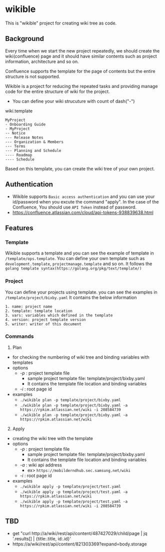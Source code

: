 # wikible
This is "wikible" project for creating wiki tree as code.

## Background
Every time when we start the new project repeatedly, we should create the wiki(confluence) page and it should have similar contents such as project information, architecture and so on.

Confluence supports the template for the page of contents but the entire structure is not supported.

Wikible is a project for reducing the repeated tasks and providing manage code for the entire structure of wiki for the project.

- You can define your wiki strucuture with count of dash("-")

wiki.template
```
MyProject 
- Onboarding Guide 
- MyProject
-- Notice 
--- Release Notes 
--- Organization & Members 
--- Terms 
--- Planning and Schedule 
---- Roadmap 
---- Schedule 
```
Based on this template, you can create the wiki tree of your own project.




## Authentication
- Wikible supports `Basic access authentication` and you can use your id/password when you excute the command "apply".
In the case of the Confluence, You should use `API Token` instead of password.
- https://confluence.atlassian.com/cloud/api-tokens-938839638.html


## Features
### Template
Wikible supports a template and you can see the example of template in `/template/ops.template`.
You can define your own template such as `development.template`, `projectmanage.template` and so on.
It follows the `golang template syntax(https://golang.org/pkg/text/template/)`


### Project
You can define your projects using template. you can see the examples in `/template/project/bixby.yaml`
It contains the below information
```
1. name: project name
2. template: template location
3. vars: variables which defined in the template
4. version: project template version
5. writer: writer of this document
```

### Commands
1. Plan
- for checking the numbering of wiki tree and binding variables with templates
- options
  - *-p* : project template file
    - sample project template file: template/project/bixby.yaml
    - It contains the template file location and binding variables
  - *-i* : root page id 
- examples
  - `./wikible plan -p template/project/bixby.yaml`
  - `./wikible plan -p template/project/bixby.yaml -a https://rpkim.atlassian.net/wiki -i 208584739`
  - `./wikible plan -p template/project/bixby.yaml -a https://rpkim.atlassian.net/wiki`
  
2. Apply
- creating the wiki tree with the template
- options
  - *-p* : project template file
    - sample project template file: template/project/bixby.yaml
    - It contains the template file location and binding variables
  - *-a* : wiki api address
    - ex> `https://mobilderndhub.sec.samsung.net/wiki`
  - *-i* : root page id 
- examples
  - `./wikible apply -p template/project/test.yaml`
  - `./wikible apply -p template/project/test.yaml -a https://rpkim.atlassian.net/wiki`
  - `./wikible apply -p template/project/test.yaml -a https://rpkim.atlassian.net/wiki -i 208584739`

## TBD
- get "curl http://a/wiki/rest/api/content/487427029/child/page | jq '.results[] | {title:.title, id:.id}'
- https://a/wiki/rest/api/content/821303369?expand=body.storage
